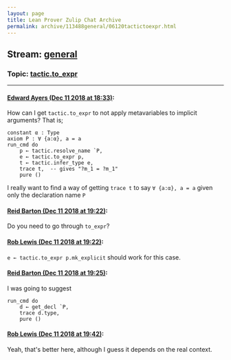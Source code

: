 ```yaml
---
layout: page
title: Lean Prover Zulip Chat Archive 
permalink: archive/113488general/06120tactictoexpr.html
---
```


## Stream: [general](index.html)
### Topic: [tactic.to_expr](06120tactictoexpr.html)

---

#### [Edward Ayers (Dec 11 2018 at 18:33)](https://leanprover.zulipchat.com/#narrow/stream/113488-general/topic/tactic.to_expr/near/151462345):
How can I get `tactic.to_expr` to not apply metavariables to implicit arguments? That is;
``` lean
constant α : Type
axiom P : ∀ {a:α}, a = a
run_cmd do
    p ← tactic.resolve_name `P,
    e ← tactic.to_expr p,
    t ← tactic.infer_type e,
    trace t,  -- gives "?m_1 = ?m_1"
    pure ()
```
I really want to find a way of getting `trace t` to say `∀ {a:α}, a = a` given only the declaration name `P`

#### [Reid Barton (Dec 11 2018 at 19:22)](https://leanprover.zulipchat.com/#narrow/stream/113488-general/topic/tactic.to_expr/near/151468593):
Do you need to go through `to_expr`?

#### [Rob Lewis (Dec 11 2018 at 19:22)](https://leanprover.zulipchat.com/#narrow/stream/113488-general/topic/tactic.to_expr/near/151468620):
`e ← tactic.to_expr p.mk_explicit` should work for this case.

#### [Reid Barton (Dec 11 2018 at 19:25)](https://leanprover.zulipchat.com/#narrow/stream/113488-general/topic/tactic.to_expr/near/151468935):
I was going to suggest
```lean
run_cmd do
    d ← get_decl `P,
    trace d.type,
    pure ()
```

#### [Rob Lewis (Dec 11 2018 at 19:42)](https://leanprover.zulipchat.com/#narrow/stream/113488-general/topic/tactic.to_expr/near/151470588):
Yeah, that's better here, although I guess it depends on the real context.

